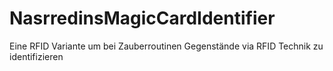 # NasrredinsMagicCardIdentifier
Eine RFID Variante um bei Zauberroutinen Gegenstände via RFID Technik zu identifizieren
